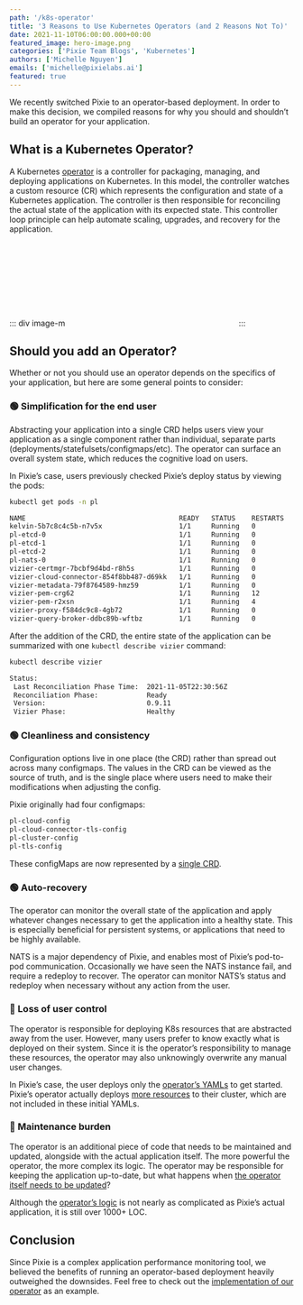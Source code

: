 ```yaml
---
path: '/k8s-operator'
title: '3 Reasons to Use Kubernetes Operators (and 2 Reasons Not To)'
date: 2021-11-10T06:00:00.000+00:00
featured_image: hero-image.png
categories: ['Pixie Team Blogs', 'Kubernetes']
authors: ['Michelle Nguyen']
emails: ['michelle@pixielabs.ai']
featured: true
---
```


We recently switched Pixie to an operator-based deployment. In order to make this decision, we compiled reasons for why you should and shouldn’t build an operator for your application.

## What is a Kubernetes Operator?

A Kubernetes [operator](https://kubernetes.io/docs/concepts/extend-kubernetes/operator/) is a controller for packaging, managing, and deploying applications on Kubernetes. In this model, the controller watches a custom resource (CR) which represents the configuration and state of a Kubernetes application. The controller is then responsible for reconciling the actual state of the application with its expected state. This controller loop principle can help automate scaling, upgrades, and recovery for the application.

::: div image-m
<svg title='Operators allow you to manage complex applications by extending the Kubernetes control loop principle to an application defined in a custom resource definition (CRD).' src='operator.png' />
:::

## Should you add an Operator?

Whether or not you should use an operator depends on the specifics of your application, but here are some general points to consider:

### 🟢 Simplification for the end user

Abstracting your application into a single CRD helps users view your application as a single component rather than individual, separate parts (deployments/statefulsets/configmaps/etc). The operator can surface an overall system state, which reduces the cognitive load on users.

In Pixie’s case, users previously checked Pixie’s deploy status by viewing the pods:

```bash
kubectl get pods -n pl

NAME                                      READY   STATUS    RESTARTS   AGE
kelvin-5b7c8c4c5b-n7v5x                   1/1     Running   0          2d20h
pl-etcd-0                                 1/1     Running   0          2d20h
pl-etcd-1                                 1/1     Running   0          2d20h
pl-etcd-2                                 1/1     Running   0          2d20h
pl-nats-0                                 1/1     Running   0          2d20h
vizier-certmgr-7bcbf9d4bd-r8h5s           1/1     Running   0          2d20h
vizier-cloud-connector-854f8bb487-d69kk   1/1     Running   0          2d20h
vizier-metadata-79f8764589-hmz59          1/1     Running   0          2d20h
vizier-pem-crg62                          1/1     Running   12         2d20h
vizier-pem-r2xsn                          1/1     Running   4          2d20h
vizier-proxy-f584dc9c8-4gb72              1/1     Running   0          2d20h
vizier-query-broker-ddbc89b-wftbz         1/1     Running   0          2d20h
```

After the addition of the CRD, the entire state of the application can be summarized with one `kubectl
describe vizier` command:

```bash
kubectl describe vizier

Status:
 Last Reconciliation Phase Time:  2021-11-05T22:30:56Z
 Reconciliation Phase:            Ready
 Version:                         0.9.11
 Vizier Phase:                    Healthy
```

### 🟢 Cleanliness and consistency

Configuration options live in one place (the CRD) rather than spread out across many configmaps. The values in the CRD can be viewed as the source of truth, and is the single place where users need to make their modifications when adjusting the config.

Pixie originally had four configmaps:

```bash
pl-cloud-config
pl-cloud-connector-tls-config
pl-cluster-config
pl-tls-config
```

These configMaps are now represented by a [single CRD](https://github.com/pixie-io/pixie/blob/main/k8s/operator/crd/base/px.dev_viziers.yaml).

### 🟢 Auto-recovery

The operator can monitor the overall state of the application and apply whatever changes necessary to get the application into a healthy state. This is especially beneficial for persistent systems, or applications that need to be highly available.

NATS is a major dependency of Pixie, and enables most of Pixie’s pod-to-pod communication. Occasionally we have seen the NATS instance fail, and require a redeploy to recover. The operator can monitor NATS’s status and redeploy when necessary without any action from the user.

### 🔴 Loss of user control

The operator is responsible for deploying K8s resources that are abstracted away from the user. However, many users prefer to know exactly what is deployed on their system. Since it is the operator’s responsibility to manage these resources, the operator may also unknowingly overwrite any manual user changes.

In Pixie’s case, the user deploys only the [operator’s YAMLs](https://github.com/pixie-io/pixie/tree/main/k8s/operator) to get started. Pixie’s operator actually deploys [more resources](https://github.com/pixie-io/pixie/tree/main/k8s/vizier) to their cluster, which are not included in these initial YAMLs.

### 🔴 Maintenance burden

The operator is an additional piece of code that needs to be maintained and updated, alongside with the actual application itself. The more powerful the operator, the more complex its logic. The operator may be responsible for keeping the application up-to-date, but what happens when [the operator itself needs to be updated](https://olm.operatorframework.io/)?

Although the [operator’s logic](https://github.com/pixie-io/pixie/tree/main/src/operator) is not nearly as complicated as Pixie’s actual application, it is still over 1000+ LOC.

## Conclusion

Since Pixie is a complex application performance monitoring tool, we believed the benefits of running an operator-based deployment heavily outweighed the downsides. Feel free to check out the [implementation of our operator](https://github.com/pixie-io/pixie/tree/main/src/operator) as an example.
